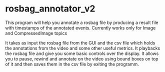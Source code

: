 # rosbag_annotator_v2
This program will help you annotate a rosbag file by producing a result file with timestamps of the annotated events.
Currently works only for Image and CompressedImage topics 

It takes as input the rosbag file from the GUI and the csv file which holds the annotations from the
video and some other useful metrics.
It playbacks the rosbag file and give you some basic controls over the display.
It allows you to pause, rewind and annotate on the video using bound boxes on top of it and then saves them
in the csv file by exiting the programm.

 

